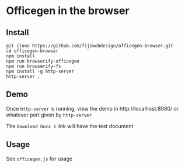 # Officegen in the browser


## Install

```
git clone https://github.com/fijiwebdesign/officegen-browser.git
cd officegen-browser
npm install
npm run browserify-officegen
npm run browserify-fs
npm install -g http-server
http-server .
```

## Demo

Once `http-server` is running, view the demo in http://localhost:8080/ or whatever port given by `http-server`

The `Download Docx 1` link will have the test document 

## Usage

See `officegen.js` for usage

